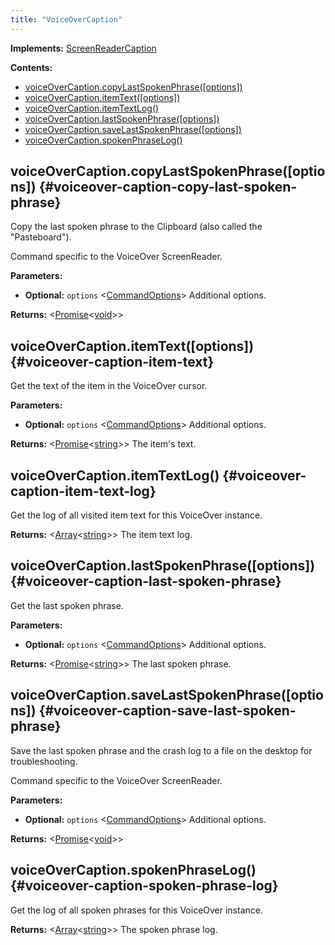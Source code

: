 ```yaml
---
title: "VoiceOverCaption"
---
```


**Implements:** [ScreenReaderCaption]

**Contents:**

- [voiceOverCaption.copyLastSpokenPhrase([options])](./class-voiceover-caption#voiceover-caption-copy-last-spoken-phrase)
- [voiceOverCaption.itemText([options])](./class-voiceover-caption#voiceover-caption-item-text)
- [voiceOverCaption.itemTextLog()](./class-voiceover-caption#voiceover-caption-item-text-log)
- [voiceOverCaption.lastSpokenPhrase([options])](./class-voiceover-caption#voiceover-caption-last-spoken-phrase)
- [voiceOverCaption.saveLastSpokenPhrase([options])](./class-voiceover-caption#voiceover-caption-save-last-spoken-phrase)
- [voiceOverCaption.spokenPhraseLog()](./class-voiceover-caption#voiceover-caption-spoken-phrase-log)

## voiceOverCaption.copyLastSpokenPhrase([options]) {#voiceover-caption-copy-last-spoken-phrase}

Copy the last spoken phrase to the Clipboard (also called the "Pasteboard").

Command specific to the VoiceOver ScreenReader.

**Parameters:**

- **Optional:** `options` &#60;[CommandOptions]&#62; Additional options.

**Returns:** &#60;[Promise]<[void]>&#62;

## voiceOverCaption.itemText([options]) {#voiceover-caption-item-text}

Get the text of the item in the VoiceOver cursor.

**Parameters:**

- **Optional:** `options` &#60;[CommandOptions]&#62; Additional options.

**Returns:** &#60;[Promise]<[string]>&#62; The item's text.

## voiceOverCaption.itemTextLog() {#voiceover-caption-item-text-log}

Get the log of all visited item text for this VoiceOver instance.

**Returns:** &#60;[Array]<[string]>&#62; The item text log.

## voiceOverCaption.lastSpokenPhrase([options]) {#voiceover-caption-last-spoken-phrase}

Get the last spoken phrase.

**Parameters:**

- **Optional:** `options` &#60;[CommandOptions]&#62; Additional options.

**Returns:** &#60;[Promise]<[string]>&#62; The last spoken phrase.

## voiceOverCaption.saveLastSpokenPhrase([options]) {#voiceover-caption-save-last-spoken-phrase}

Save the last spoken phrase and the crash log to a file on the desktop for troubleshooting.

Command specific to the VoiceOver ScreenReader.

**Parameters:**

- **Optional:** `options` &#60;[CommandOptions]&#62; Additional options.

**Returns:** &#60;[Promise]<[void]>&#62;

## voiceOverCaption.spokenPhraseLog() {#voiceover-caption-spoken-phrase-log}

Get the log of all spoken phrases for this VoiceOver instance.

**Returns:** &#60;[Array]<[string]>&#62; The spoken phrase log.

[commandoptions]: ./class-command-options "CommandOptions"
[screenreadercaption]: ./class-screenreader-caption "ScreenReaderCaption"
[array]: https://developer.mozilla.org/en-US/docs/Web/JavaScript/Reference/Global_Objects/Array "Array"
[promise]: https://developer.mozilla.org/en-US/docs/Web/JavaScript/Reference/Global_Objects/Promise "Promise"
[string]: https://developer.mozilla.org/en-US/docs/Web/JavaScript/Data_structures#String_type "string"
[void]: https://developer.mozilla.org/en-US/docs/Web/JavaScript/Reference/Global_Objects/undefined "void"
